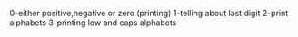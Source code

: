 0-either positive,negative or zero (printing)
1-telling about last digit
2-print alphabets
3-printing low and caps alphabets
